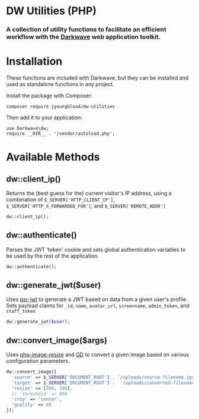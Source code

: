 # DW Utilities (PHP)

### A collection of utility functions to facilitate an efficient workflow with the [Darkwave](https://github.com/jyoungblood/darkwave) web application toolkit.



# Installation
These functions are included with Darkwave, but they can be installed and used as standalone functions in any project.

Install the package with Composer:
```
composer require jyoungblood/dw-utilities
```

Then add it to your application:
```
use Darkwave\dw;
require __DIR__ . '/vendor/autoload.php';
```


# Available Methods


## dw::client_ip()
Returns the (best guess for the) current visitor's IP address, using a combination of 	`$_SERVER['HTTP_CLIENT_IP']`, `$_SERVER['HTTP_X_FORWARDED_FOR']`, and `$_SERVER['REMOTE_ADDR']`
```php
dw::client_ip();
```


## dw::authenticate()
Parses the JWT 'token' cookie and sets global authentication variables to be used by the rest of the application.
```php
dw::authenticate();
```


## dw::generate_jwt($user)
Uses [psr-jwt](https://github.com/RobDWaller/psr-jwt) to generate a JWT based on data from a given user's profile. Sets payload claims for `_id`, `name`, `avatar_url`, `screenname`, `admin_token`, and `staff_token`
```php
dw::generate_jwt($user);
```


## dw::convert_image($args)
Uses [php-image-resize](https://github.com/gumlet/php-image-resize) and [GD](https://www.php.net/manual/en/book.image.php) to convert a given image based on various configuration parameters.
```php
dw::convert_image([
  'source' => $_SERVER['DOCUMENT_ROOT'] . '/uploads/source-filename.jpg',
  'target' => $_SERVER['DOCUMENT_ROOT'] .  '/uploads/converted-filename.jpg',
  'resize' => [300, 300],
  // 'threshold' => 800
  'crop' => 'center',
  'quality' => 80
]);
```
